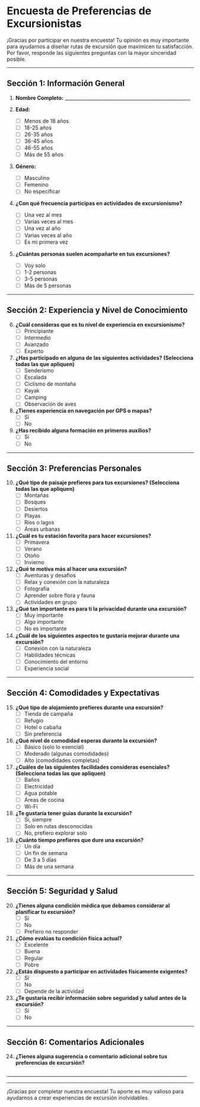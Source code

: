 # Encuesta de Preferencias de Excursionistas

¡Gracias por participar en nuestra encuesta! Tu opinión es muy importante para ayudarnos a diseñar rutas de excursión que maximicen tu satisfacción. Por favor, responde las siguientes preguntas con la mayor sinceridad posible.

---

## Sección 1: Información General

1. **Nombre Completo:** \_\_\_\_\_\_\_\_\_\_\_\_\_\_\_\_\_\_\_\_\_\_\_\_\_\_\_\_\_\_\_\_\_\_\_\_\_\_\_\_\_\_\_\_\_\_\_\_\_\_\_\_\_

2. **Edad:**
   - [ ] Menos de 18 años
   - [ ] 18-25 años
   - [ ] 26-35 años
   - [ ] 36-45 años
   - [ ] 46-55 años
   - [ ] Más de 55 años

3. **Género:**
   - [ ] Masculino
   - [ ] Femenino
   - [ ] No especificar

4. **¿Con qué frecuencia participas en actividades de excursionismo?**
   - [ ] Una vez al mes
   - [ ] Varias veces al mes
   - [ ] Una vez al año
   - [ ] Varias veces al año
   - [ ] Es mi primera vez

5. **¿Cuántas personas suelen acompañarte en tus excursiones?**
   - [ ] Voy solo
   - [ ] 1-2 personas
   - [ ] 3-5 personas
   - [ ] Más de 5 personas

---

## Sección 2: Experiencia y Nivel de Conocimiento

6. **¿Cuál consideras que es tu nivel de experiencia en excursionismo?**
   - [ ] Principiante
   - [ ] Intermedio
   - [ ] Avanzado
   - [ ] Experto

7. **¿Has participado en alguna de las siguientes actividades? (Selecciona todas las que apliquen)**
   - [ ] Senderismo
   - [ ] Escalada
   - [ ] Ciclismo de montaña
   - [ ] Kayak
   - [ ] Camping
   - [ ] Observación de aves

8. **¿Tienes experiencia en navegación por GPS o mapas?**
   - [ ] Sí
   - [ ] No

9. **¿Has recibido alguna formación en primeros auxilios?**
   - [ ] Sí
   - [ ] No

---

## Sección 3: Preferencias Personales

10. **¿Qué tipo de paisaje prefieres para tus excursiones? (Selecciona todas las que apliquen)**
    - [ ] Montañas
    - [ ] Bosques
    - [ ] Desiertos
    - [ ] Playas
    - [ ] Ríos o lagos
    - [ ] Áreas urbanas

11. **¿Cuál es tu estación favorita para hacer excursiones?**
    - [ ] Primavera
    - [ ] Verano
    - [ ] Otoño
    - [ ] Invierno

12. **¿Qué te motiva más al hacer una excursión?**
    - [ ] Aventuras y desafíos
    - [ ] Relax y conexión con la naturaleza
    - [ ] Fotografía
    - [ ] Aprender sobre flora y fauna
    - [ ] Actividades en grupo

13. **¿Qué tan importante es para ti la privacidad durante una excursión?**
    - [ ] Muy importante
    - [ ] Algo importante
    - [ ] No es importante

14. **¿Cuál de los siguientes aspectos te gustaría mejorar durante una excursión?**
    - [ ] Conexión con la naturaleza
    - [ ] Habilidades técnicas
    - [ ] Conocimiento del entorno
    - [ ] Experiencia social

---

## Sección 4: Comodidades y Expectativas

15. **¿Qué tipo de alojamiento prefieres durante una excursión?**
    - [ ] Tienda de campaña
    - [ ] Refugio
    - [ ] Hotel o cabaña
    - [ ] Sin preferencia

16. **¿Qué nivel de comodidad esperas durante la excursión?**
    - [ ] Básico (solo lo esencial)
    - [ ] Moderado (algunas comodidades)
    - [ ] Alto (comodidades completas)

17. **¿Cuáles de las siguientes facilidades consideras esenciales? (Selecciona todas las que apliquen)**
    - [ ] Baños
    - [ ] Electricidad
    - [ ] Agua potable
    - [ ] Áreas de cocina
    - [ ] Wi-Fi

18. **¿Te gustaría tener guías durante la excursión?**
    - [ ] Sí, siempre
    - [ ] Solo en rutas desconocidas
    - [ ] No, prefiero explorar solo

19. **¿Cuánto tiempo prefieres que dure una excursión?**
    - [ ] Un día
    - [ ] Un fin de semana
    - [ ] De 3 a 5 días
    - [ ] Más de una semana

---

## Sección 5: Seguridad y Salud

20. **¿Tienes alguna condición médica que debamos considerar al planificar tu excursión?**
    - [ ] Sí
    - [ ] No
    - [ ] Prefiero no responder

21. **¿Cómo evalúas tu condición física actual?**
    - [ ] Excelente
    - [ ] Buena
    - [ ] Regular
    - [ ] Pobre

22. **¿Estás dispuesto a participar en actividades físicamente exigentes?**
    - [ ] Sí
    - [ ] No
    - [ ] Depende de la actividad

23. **¿Te gustaría recibir información sobre seguridad y salud antes de la excursión?**
    - [ ] Sí
    - [ ] No

---

## Sección 6: Comentarios Adicionales

24. **¿Tienes alguna sugerencia o comentario adicional sobre tus preferencias de excursión?**

   \_\_\_\_\_\_\_\_\_\_\_\_\_\_\_\_\_\_\_\_\_\_\_\_\_\_\_\_\_\_\_\_\_\_\_\_\_\_\_\_\_\_\_\_\_\_\_\_\_\_\_\_\_\_\_\_\_\_\_\_\_\_\_\_\_\_\_\_\_\_\_\_\_\_\_\_

---

¡Gracias por completar nuestra encuesta! Tu aporte es muy valioso para ayudarnos a crear experiencias de excursión inolvidables.
